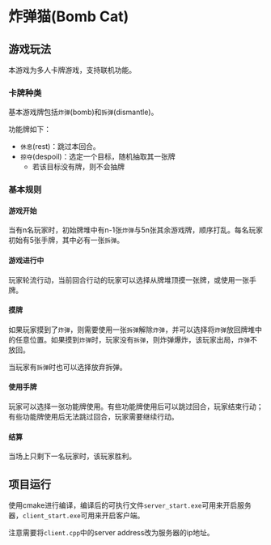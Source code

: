 # 炸弹猫(Bomb Cat)

## 游戏玩法

本游戏为多人卡牌游戏，支持联机功能。

### 卡牌种类

基本游戏牌包括`炸弹`(bomb)和`拆弹`(dismantle)。

功能牌如下：
- `休息`(rest)：跳过本回合。
- `掠夺`(despoil)：选定一个目标，随机抽取其一张牌
  - 若该目标没有牌，则不会抽牌

### 基本规则

#### 游戏开始

当有n名玩家时，初始牌堆中有n-1张`炸弹`与5n张其余游戏牌，顺序打乱。每名玩家初始有5张手牌，其中必有一张`拆弹`。

#### 游戏进行中

玩家轮流行动，当前回合行动的玩家可以选择从牌堆顶摸一张牌，或使用一张手牌。

#### 摸牌

如果玩家摸到了`炸弹`，则需要使用一张`拆弹`解除`炸弹`，并可以选择将`炸弹`放回牌堆中的任意位置。如果摸到`炸弹`时，玩家没有`拆弹`，则炸弹爆炸，该玩家出局，`炸弹`不放回。

当玩家有`拆弹`时也可以选择放弃拆弹。

#### 使用手牌

玩家可以选择一张功能牌使用。有些功能牌使用后可以跳过回合，玩家结束行动；有些功能牌使用后无法跳过回合，玩家需要继续行动。

#### 结算

当场上只剩下一名玩家时，该玩家胜利。

## 项目运行

使用cmake进行编译，编译后的可执行文件`server_start.exe`可用来开启服务器，`client_start.exe`可用来开启客户端。

注意需要将`client.cpp`中的server address改为服务器的ip地址。